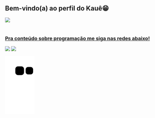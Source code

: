 ## Bem-vindo(a) ao perfil do Kauê😁


 <div>
   <a href="https://github.com/Kaue-Mota">
   <img height="180em" src="https://github-readme-stats.vercel.app/api?username=Kaue-Mota&show_icons=true&theme=merko&include_all_commits=true&count_private=true"/>
 
</div>

 
 <br>
 
  ### Pra conteúdo sobre programação me siga nas redes abaixo!
 
<div> 
  <a href="https://www.youtube.com/channel/UC8H2w9GuZqb4GqWXk4_mKTg" target="_blank"> <img src="https://img.shields.io/badge/YouTube-FF0000?style=for-the-badge&logo=youtube&logoColor=white" target="_blank"></a>
  <a href="https://instagram.com/dev.kaue_" target="_blank"><img src="https://img.shields.io/badge/-Instagram-%23E4405F?style=for-the-badge&logo=instagram&logoColor=white" target="_blank"></a>
 
  ![Snake animation](https://github.com/Kaue-Mota/Kaue-Mota/blob/output/github-contribution-grid-snake.svg)

</div>
